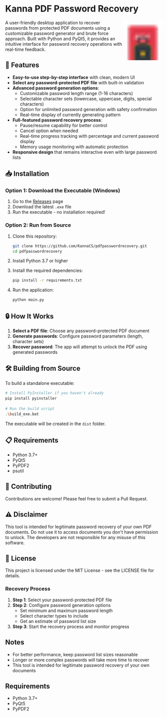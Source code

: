 # Kanna PDF Password Recovery

<img src="screenshots/app_icon.png" alt="Kanna PDF Password Recovery Icon" width="128" height="128" align="right"/>

A user-friendly desktop application to recover passwords from protected PDF documents using a customizable password generator and brute force approach. Built with Python and PyQt5, it provides an intuitive interface for password recovery operations with real-time feedback.

## 🌟 Features

- **Easy-to-use step-by-step interface** with clean, modern UI
- **Select any password-protected PDF file** with built-in validation
- **Advanced password generation options**:
  - Customizable password length range (1-16 characters)
  - Selectable character sets (lowercase, uppercase, digits, special characters)
  - Option for unlimited password generation with safety confirmation
  - Real-time display of currently generating pattern
- **Full-featured password recovery process**:
  - Pause/resume capability for better control
  - Cancel option when needed
  - Real-time progress tracking with percentage and current password display
  - Memory usage monitoring with automatic protection
- **Responsive design** that remains interactive even with large password lists

## 📥 Installation

### Option 1: Download the Executable (Windows)

1. Go to the [Releases](https://github.com/KannaCS/pdfpasswordrecovery/releases/tag/pdf) page
2. Download the latest `.exe` file
3. Run the executable - no installation required!

### Option 2: Run from Source

1. Clone this repository:
   ```bash
   git clone https://github.com/KannaCS/pdfpasswordrecovery.git
   cd pdfpasswordrecovery
   ```

2. Install Python 3.7 or higher

3. Install the required dependencies:
   ```bash
   pip install -r requirements.txt
   ```

4. Run the application:
   ```bash
   python main.py
   ```

## 🔒 How It Works

1. **Select a PDF file**: Choose any password-protected PDF document
2. **Generate passwords**: Configure password parameters (length, character sets)
3. **Recover password**: The app will attempt to unlock the PDF using generated passwords

## 🛠️ Building from Source

To build a standalone executable:

```bash
# Install PyInstaller if you haven't already
pip install pyinstaller

# Run the build script
.\build_exe.bat
```

The executable will be created in the `dist` folder.

## 📋 Requirements

- Python 3.7+
- PyQt5
- PyPDF2
- psutil

## 🤝 Contributing

Contributions are welcome! Please feel free to submit a Pull Request.

## ⚠️ Disclaimer

This tool is intended for legitimate password recovery of your own PDF documents. Do not use it to access documents you don't have permission to unlock. The developers are not responsible for any misuse of this software.

## 📝 License

This project is licensed under the MIT License - see the LICENSE file for details.

### Recovery Process

1. **Step 1**: Select your password-protected PDF file
2. **Step 2**: Configure password generation options
   - Set minimum and maximum password length
   - Select character types to include
   - Get an estimate of password list size
3. **Step 3**: Start the recovery process and monitor progress

## Notes

- For better performance, keep password list sizes reasonable
- Longer or more complex passwords will take more time to recover
- This tool is intended for legitimate password recovery of your own documents

## Requirements

- Python 3.7+
- PyQt5
- PyPDF2
